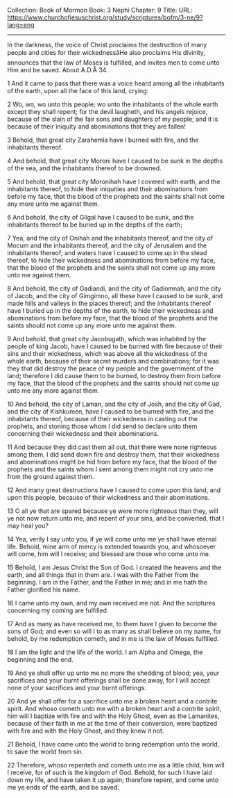 Collection: Book of Mormon
Book: 3 Nephi
Chapter: 9
Title: 
URL: https://www.churchofjesuschrist.org/study/scriptures/bofm/3-ne/9?lang=eng

---

In the darkness, the voice of Christ proclaims the destruction of many people and cities for their wickednessâHe also proclaims His divinity, announces that the law of Moses is fulfilled, and invites men to come unto Him and be saved. About A.D.Â 34.

1 And it came to pass that there was a voice heard among all the inhabitants of the earth, upon all the face of this land, crying:

2 Wo, wo, wo unto this people; wo unto the inhabitants of the whole earth except they shall repent; for the devil laugheth, and his angels rejoice, because of the slain of the fair sons and daughters of my people; and it is because of their iniquity and abominations that they are fallen!

3 Behold, that great city Zarahemla have I burned with fire, and the inhabitants thereof.

4 And behold, that great city Moroni have I caused to be sunk in the depths of the sea, and the inhabitants thereof to be drowned.

5 And behold, that great city Moronihah have I covered with earth, and the inhabitants thereof, to hide their iniquities and their abominations from before my face, that the blood of the prophets and the saints shall not come any more unto me against them.

6 And behold, the city of Gilgal have I caused to be sunk, and the inhabitants thereof to be buried up in the depths of the earth;

7 Yea, and the city of Onihah and the inhabitants thereof, and the city of Mocum and the inhabitants thereof, and the city of Jerusalem and the inhabitants thereof; and waters have I caused to come up in the stead thereof, to hide their wickedness and abominations from before my face, that the blood of the prophets and the saints shall not come up any more unto me against them.

8 And behold, the city of Gadiandi, and the city of Gadiomnah, and the city of Jacob, and the city of Gimgimno, all these have I caused to be sunk, and made hills and valleys in the places thereof; and the inhabitants thereof have I buried up in the depths of the earth, to hide their wickedness and abominations from before my face, that the blood of the prophets and the saints should not come up any more unto me against them.

9 And behold, that great city Jacobugath, which was inhabited by the people of king Jacob, have I caused to be burned with fire because of their sins and their wickedness, which was above all the wickedness of the whole earth, because of their secret murders and combinations; for it was they that did destroy the peace of my people and the government of the land; therefore I did cause them to be burned, to destroy them from before my face, that the blood of the prophets and the saints should not come up unto me any more against them.

10 And behold, the city of Laman, and the city of Josh, and the city of Gad, and the city of Kishkumen, have I caused to be burned with fire, and the inhabitants thereof, because of their wickedness in casting out the prophets, and stoning those whom I did send to declare unto them concerning their wickedness and their abominations.

11 And because they did cast them all out, that there were none righteous among them, I did send down fire and destroy them, that their wickedness and abominations might be hid from before my face, that the blood of the prophets and the saints whom I sent among them might not cry unto me from the ground against them.

12 And many great destructions have I caused to come upon this land, and upon this people, because of their wickedness and their abominations.

13 O all ye that are spared because ye were more righteous than they, will ye not now return unto me, and repent of your sins, and be converted, that I may heal you?

14 Yea, verily I say unto you, if ye will come unto me ye shall have eternal life. Behold, mine arm of mercy is extended towards you, and whosoever will come, him will I receive; and blessed are those who come unto me.

15 Behold, I am Jesus Christ the Son of God. I created the heavens and the earth, and all things that in them are. I was with the Father from the beginning. I am in the Father, and the Father in me; and in me hath the Father glorified his name.

16 I came unto my own, and my own received me not. And the scriptures concerning my coming are fulfilled.

17 And as many as have received me, to them have I given to become the sons of God; and even so will I to as many as shall believe on my name, for behold, by me redemption cometh, and in me is the law of Moses fulfilled.

18 I am the light and the life of the world. I am Alpha and Omega, the beginning and the end.

19 And ye shall offer up unto me no more the shedding of blood; yea, your sacrifices and your burnt offerings shall be done away, for I will accept none of your sacrifices and your burnt offerings.

20 And ye shall offer for a sacrifice unto me a broken heart and a contrite spirit. And whoso cometh unto me with a broken heart and a contrite spirit, him will I baptize with fire and with the Holy Ghost, even as the Lamanites, because of their faith in me at the time of their conversion, were baptized with fire and with the Holy Ghost, and they knew it not.

21 Behold, I have come unto the world to bring redemption unto the world, to save the world from sin.

22 Therefore, whoso repenteth and cometh unto me as a little child, him will I receive, for of such is the kingdom of God. Behold, for such I have laid down my life, and have taken it up again; therefore repent, and come unto me ye ends of the earth, and be saved.
